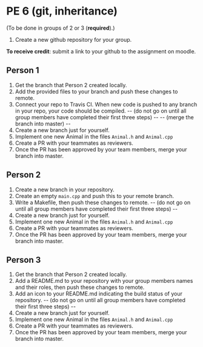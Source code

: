 PE 6 (git, inheritance)
==============

(To be done in groups of 2 or 3 (__required__).)

1. Create a new github repository for your group.

__To receive credit__: submit a link to your github to the assignment on moodle.

Person 1
------
1. Get the branch that Person 2 created locally.
2. Add the provided files to your branch and push these changes to remote.
3. Connect your repo to Travis CI. When new code is pushed to any branch in your repo, your code should be compiled.
-- (do not go on until all group members have completed their first three steps) --
-- (merge the branch into master) --
4. Create a new branch just for yourself.
5. Implement one new Animal in the files `Animal.h` and `Animal.cpp`
6. Create a PR with your teammates as reviewers.
7. Once the PR has been approved by your team members, merge your branch into master.


Person 2
------
1. Create a new branch in your repository.
2. Create an empty `main.cpp` and push this to your remote branch.
3. Write a Makefile, then push these changes to remote. 
-- (do not go on until all group members have completed their first three steps) --
4. Create a new branch just for yourself.
5. Implement one new Animal in the files `Animal.h` and `Animal.cpp`
6. Create a PR with your teammates as reviewers.
7. Once the PR has been approved by your team members, merge your branch into master.



Person 3
------
1. Get the branch that Person 2 created locally.
2. Add a README.md to your repository with your group members names and their roles, then push these changes to remote.
3. Add an icon to your README.md indicating the build status of your repository.
-- (do not go on until all group members have completed their first three steps) --
4. Create a new branch just for yourself.
5. Implement one new Animal in the files `Animal.h` and `Animal.cpp`
6. Create a PR with your teammates as reviewers.
7. Once the PR has been approved by your team members, merge your branch into master.
